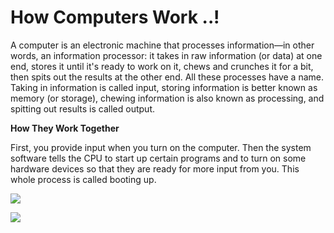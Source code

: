 # How Computers Work ..!


A computer is an electronic machine that processes information—in other words, an information processor: 
it takes in raw information (or data) at one end, stores it until it's ready to work on it, chews and crunches it for a
bit, then spits out the results at the other end. All these processes have a name. Taking in 
information is called input, storing information is better known as memory (or storage), 
chewing information is also known as processing, and spitting out results is called output.

**How They Work Together**

First, you provide input when you turn on the computer. Then the system software tells the CPU to start
up certain programs and to turn on some hardware devices so that they are ready for
more input from you. This whole process is called booting up.
 
 
![](http://media.factmyth.com/2016/05/how-do-computers-work.jpg)

![](http://homework.uoregon.edu/pub/class/155/How%20Computers%20Work%20%5Bencyclopedia%5D_files/bus.gif)
